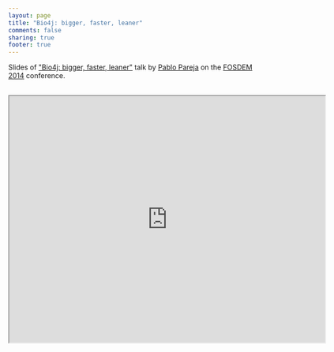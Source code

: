 ```yaml
---
layout: page
title: "Bio4j: bigger, faster, leaner"
comments: false
sharing: true
footer: true
---
```


Slides of ["Bio4j: bigger, faster, leaner"](https://fosdem.org/2014/schedule/event/graphdevroom_bio4j_2/) talk by [Pablo Pareja](/ppareja) on the [FOSDEM 2014](https://fosdem.org/2014/) conference.

<br>

<iframe class="frame" width="640" height="500" allowfullscreen mozallowfullscreen webkitallowfullscreen src="https://raw.github.com/bio4j/FOSDEM-2014/master/bio4j-bigger-faster-leaner/bio4j-bigger-faster-leaner-slides.html">
  
<br>

Bio4j is a high-performance cloud-enabled graph-based bioinformatics data platform. It integrates most data available in UniProt KB (SwissProt + Trembl), Gene Ontology (GO), UniRef (50, 90, 100), RefSeq, NCBI taxonomy, and Expasy Enzyme DBs. Data is organized in a way semantically equivalent to what it represents in the graph structure, and thanks to this, queries which would even be impossible to perform with a standard Relational DB can just take a couple of seconds with Bio4j.

This year has seen important updates and new developments on Bio4j. It now includes 1.216.993.547 relationships and 190.625.351 nodes, almost triple the figures from one year ago. We have introduced a new level of abstraction for the domain model, by decoupling the inner database implementation from the relationships among entities themselves. Interfaces has been developed for each node and relationship present in the database, including methods to access both the properties of the entity it represents and utility methods that allow to easily navigate to the entities that will be linked to it.

Implementing that set of interfaces we have developed another layer for the domain model using Blueprints, the de-facto graph data model standard, making the domain model independent from the choice of database technology. Building on that, we now offer specifically tuned data binary distributions for TitanDB, yielding a dramatic increase in performance due to vertex-local edge-typed indexes.

Bio4j is open source, available under the AGPLv3 license.
